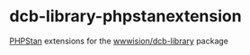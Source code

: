 # dcb-library-phpstanextension

[PHPStan](https://phpstan.org/) extensions for the [wwwision/dcb-library](https://github.com/bwaidelich/dcb-library) package